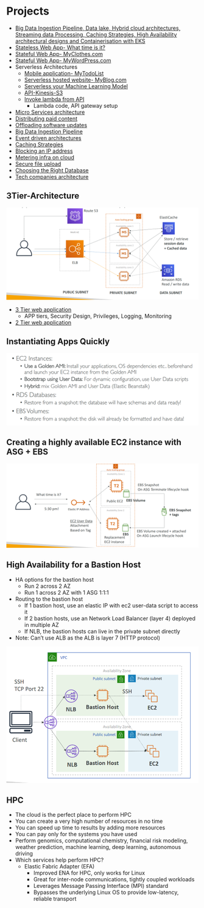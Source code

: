 # Projects
- [Big Data Ingestion Pipeline, Data lake, Hybrid cloud architectures, Streaming data Processing, Caching Strategies, High Availability architectural designs and Containerisation with EKS]()
- [Stateless Web App- What time is it?](StatelessWebApp/README.md)
- [Stateful Web App- MyClothes.com](StatefulWebApp/README.md)
- [Stateful Web App- MyWordPress.com](StatefulWebAppPictures/README.md)
- Serverless Architectures
  - [Mobile application- MyTodoList](MyTodoList/README.md)
  - [Serverless hosted website- MyBlog.com](MyBlog/README.md)
  - [Serverless your Machine Learning Model](https://medium.com/analytics-vidhya/serverless-your-machine-learning-model-with-pycaret-and-aws-lambda-c33334ee6011)
  - [API-Kinesis-S3](https://drive.google.com/drive/u/0/folders/109yWGA_es3a9MekffBQ6s3x81o1QycPX)
  - [Invoke lambda from API](InvokeLambdaFromAPI/README.md)
    - Lambda code, API gateway setup
- [Micro Services architecture](MicroServicesArchitecture/README.md)
- [Distributing paid content](DistributingPaidContent/README.md)
- [Offloading software updates](SoftwareUpdatesOffloading/README.md)
- [Big Data Ingestion Pipeline](BigDataIngestionPipeline/README.md)
- [Event driven architectures](EventDrivenArchitectures/README.md)
- [Caching Strategies](CachingStrategies/README.md)
- [Blocking an IP address](BlockingIP/README.md)
- [Metering infra on cloud](MeteringInfraOnCloud/README.md)
- [Secure file upload](https://drive.google.com/drive/u/0/folders/109yWGA_es3a9MekffBQ6s3x81o1QycPX)
- [Choosing the Right Database](ChoosingTheRightDatabase/README.md)
- [Tech companies architecture](https://www.linkedin.com/posts/rajendrauppal_softwarearchitecture-softwaredesign-softwareengineers-activity-6984804253202571264-41Ln?utm_source=share&utm_medium=member_android)
## 3Tier-Architecture
<img src="3Tier-Architecture.png">

- [3 Tier web application](3TierWebApp/README.md)
  - APP tiers, Security Design, Privileges, Logging, Monitoring
- [2 Tier web application](2TierWebApp/README.md)

## Instantiating Apps Quickly
<img src="InstantiatingAppsQuickly.png">

## Creating a highly available EC2 instance with ASG + EBS
<img src="HA-EC2.png">

## High Availability for a Bastion Host
- HA options for the bastion host
  - Run 2 across 2 AZ
  - Run 1 across 2 AZ with 1 ASG 1:1:1
- Routing to the bastion host
  - If 1 bastion host, use an elastic IP with ec2 user-data script to access it
  - If 2 bastion hosts, use an Network Load Balancer (layer 4) deployed in multiple AZ
  - If NLB, the bastion hosts can live in the private subnet directly
- Note: Can’t use ALB as the ALB is layer 7 (HTTP protocol)
<img src="HA-BastionHost.png">

## HPC
- The cloud is the perfect place to perform HPC
- You can create a very high number of resources in no time
- You can speed up time to results by adding more resources
- You can pay only for the systems you have used
- Perform genomics, computational chemistry, financial risk modeling, weather prediction, machine learning, deep learning, autonomous driving
- Which services help perform HPC?
  - Elastic Fabric Adapter (EFA)
    - Improved ENA for HPC, only works for Linux
    - Great for inter-node communications, tightly coupled workloads
    - Leverages Message Passing Interface (MPI) standard
    - Bypasses the underlying Linux OS to provide low-latency, reliable transport
